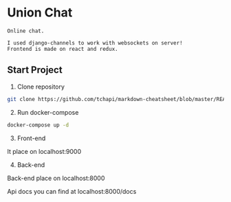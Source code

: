 # Union Chat

    Online chat.

    I used django-channels to work with websockets on server!
    Frontend is made on react and redux.


## Start Project
    
1. Clone repository

```bash
git clone https://github.com/tchapi/markdown-cheatsheet/blob/master/README.md
```

2. Run docker-compose

```bash
docker-compose up -d
``` 

3. Front-end

It place on localhost:9000

4. Back-end

Back-end place on localhost:8000

Api docs you can find at localhost:8000/docs

